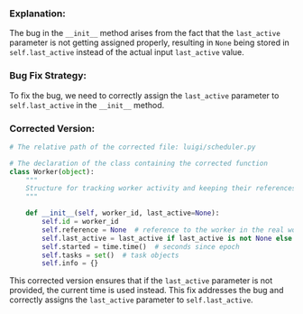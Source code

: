 ### Explanation:
The bug in the `__init__` method arises from the fact that the `last_active` parameter is not getting assigned properly, resulting in `None` being stored in `self.last_active` instead of the actual input `last_active` value.

### Bug Fix Strategy:
To fix the bug, we need to correctly assign the `last_active` parameter to `self.last_active` in the `__init__` method.

### Corrected Version:
```python
# The relative path of the corrected file: luigi/scheduler.py

# The declaration of the class containing the corrected function
class Worker(object):
    """
    Structure for tracking worker activity and keeping their references.
    """

    def __init__(self, worker_id, last_active=None):
        self.id = worker_id
        self.reference = None  # reference to the worker in the real world. (Currently a dict containing just the host)
        self.last_active = last_active if last_active is not None else time.time()  # seconds since epoch
        self.started = time.time()  # seconds since epoch
        self.tasks = set()  # task objects
        self.info = {}
``` 

This corrected version ensures that if the `last_active` parameter is not provided, the current time is used instead. This fix addresses the bug and correctly assigns the `last_active` parameter to `self.last_active`.